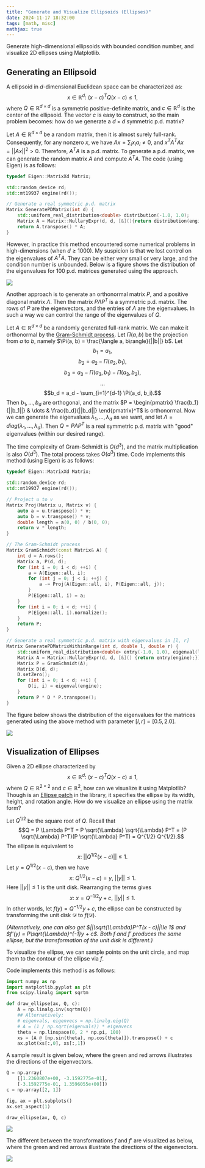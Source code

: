```yaml
---
title: "Generate and Visualize Ellipsoids (Ellipses)"
date: 2024-11-17 18:32:00
tags: [math, misc]
mathjax: true
---
```


Generate high-dimensional ellipsoids with bounded condition number, and visualize 2D ellipses using Matplotlib.

<!-- more -->

## Generating an Ellipsoid

A ellipsoid in $d$-dimensional Euclidean space can be characterized as:
$$
x \in \mathbb{R}^d :\ (x - c)^T Q (x - c) \le 1,
$$
where $Q\in \mathbb{R}^{d\times d}$ is a symmetric positive-definite matrix, and $c\in \mathbb{R}^d$ is the center of the ellipsoid. The vector $c$ is easy to construct, so the main problem becomes: how do we generate a $d\times d$ symmetric p.d. matrix? 

Let $A\in \mathbb{R}^{d\times d}$ be a random matrix, then it is almost surely full-rank. Consequently, for any nonzero $x$, we have $Ax = \sum_i x_i a_i \ne 0$, and $x^T A^T A x = ||Ax||^2 > 0$. Therefore, $A^T A$ is a p.d. matrix. To generate a p.d. matrix, we can generate the random matrix $A$ and compute $A^T A$. The code (using Eigen) is as follows:

```cpp
typedef Eigen::MatrixXd Matrix;

std::random_device rd;
std::mt19937 engine(rd());

// Generate a real symmetric p.d. matrix
Matrix GeneratePDMatrix(int d) {
	std::uniform_real_distribution<double> distribution(-1.0, 1.0);
	Matrix A = Matrix::NullaryExpr(d, d, [&](){return distribution(engine);});
	return A.transpose() * A;
}
```

However, in practice this method encountered some numerical problems in high-dimensions (when $d\ge 1000$). My suspicion is that we lost control on the eigenvalues of $A^T A$. They can be either very small or very large, and the condition number is unbounded. Below is a figure shows the distribution of the eigenvalues for 100 p.d. matrices generated using the approach.

![](/images/ellipsoids-generation-visualization/density.png)

Another approach is to generate an orthonormal matrix $P$, and a positive diagonal matrix $\Lambda$. Then the matrix $P\Lambda P^T$ is a symmetric p.d. matrix. The rows of $P$ are the eigenvectors, and the entries of $\Lambda$ are the eigenvalues. In such a way we can control the range of the eigenvalues of $Q$. 

Let $A\in \mathbb{R}^{d\times d}$ be a randomly generated full-rank matrix. We can make it orthonormal by the [Gram-Schmidt process](https://en.wikipedia.org/wiki/Gram%E2%80%93Schmidt_process). Let $\Pi(a, b)$ be the projection from $a$ to $b$, namely $\Pi(a, b) = \frac{\langle a, b\rangle}{||b||} b$. Let
$$b_1 = a_1,$$ 
$$b_2 = a_2 - \Pi(a_2, b_1),$$
$$b_3 = a_3 - \Pi(a_3, b_1) - \Pi(a_3, b_2),$$
$$\dots$$
$$b_d = a_d - \sum_{i=1}^{d-1} \Pi(a_d, b_i).$$
Then $b_1, \dots, b_d$ are orthogonal, and the matrix $P = \begin{pmatrix} \frac{b_1}{||b_1||} & \dots & \frac{b_d}{||b_d||} \end{pmatrix}^T$ is orthonormal. Now we can generate the eigenvalues $\lambda_1, \dots, \lambda_d$ as we want, and let $\Lambda = diag(\lambda_1, \dots, \lambda_d)$. Then $Q = P \Lambda P^T$ is a real symmetric p.d. matrix with "good" eigenvalues (within our desired range).

The time complexity of Gram-Schmidt is $O(d^3)$, and the matrix multiplication is also $O(d^3)$. The total process takes $O(d^3)$ time. Code implements this method (using Eigen) is as follows:

```cpp
typedef Eigen::MatrixXd Matrix;

std::random_device rd;
std::mt19937 engine(rd());

// Project u to v
Matrix Proj(Matrix u, Matrix v) {
	auto a = u.transpose() * v;
	auto b = v.transpose() * v;
	double length = a(0, 0) / b(0, 0);
	return v * length;
}

// The Gram-Schmidt process
Matrix GramSchmidt(const Matrix& A) {
	int d = A.rows();
	Matrix a, P(d, d);
	for (int i = 0; i < d; ++i) {
		a = A(Eigen::all, i);
		for (int j = 0; j < i; ++j) {
			a -= Proj(A(Eigen::all, i), P(Eigen::all, j));
		}
		P(Eigen::all, i) = a;
	}
	for (int i = 0; i < d; ++i) {
		P(Eigen::all, i).normalize();
	}
	return P;
}

// Generate a real symmetric p.d. matrix with eigenvalues in [l, r]
Matrix GeneratePDMatrixWithinRange(int d, double l, double r) {
	std::uniform_real_distribution<double> entry(-1.0, 1.0), eigenval(l, r);
	Matrix A = Matrix::NullaryExpr(d, d, [&]() {return entry(engine);});
	Matrix P = GramSchmidt(A);
	Matrix D(d, d);
	D.setZero();
	for (int i = 0; i < d; ++i) {
		D(i, i) = eigenval(engine);
	}
	return P * D * P.transpose();
}
```

The figure below shows the distribution of the eigenvalues for the matrices generated using the above method with parameter $[l, r] = [0.5, 2.0]$.

![](/images/ellipsoids-generation-visualization/new_density.png)



## Visualization of Ellipses

Given a 2D ellipse characterized by 
$$x\in \mathbb{R}^d :\ (x - c)^T Q (x - c) \le 1,$$
where $Q\in \mathbb{R}^{2\times 2}$ and $c \in \mathbb{R}^2$, how can we visualize it using Matplotlib? Though is an [Ellipse patch](https://matplotlib.org/stable/api/_as_gen/matplotlib.patches.Ellipse.html) in the library, it specifies the ellipse by its width, height, and rotation angle. How do we visualize an ellipse using the matrix form?

Let $Q^{1/2}$ be the square root of $Q$. Recall that 
$$Q = P \Lambda P^T = P \sqrt{\Lambda} \sqrt{\Lambda} P^T = (P \sqrt{\Lambda} P^T)(P \sqrt{\Lambda} P^T) = Q^{1/2} Q^{1/2}.$$ 
The ellipse is equivalent to
$$x :\ ||Q^{1/2}(x - c)|| \le 1.$$
Let $y = Q^{1/2}(x - c)$, then we have
$$x :\ Q^{1/2}(x - c) = y,\ ||y|| \le 1.$$
Here $||y||\le 1$ is the unit disk. Rearranging the terms gives
$$x :\ x = Q^{-1/2}y + c,\ ||y|| \le 1.$$
In other words, let $f(y) = Q^{-1/2}y + c$, the ellipse can be constructed by transforming the unit disk $\mathcal{D}$ to $f(\mathcal{D})$.

_(Alternatively, one can also get $||\sqrt{\Lambda}P^T(x - c)||\le 1$ and $f'(y) = P\sqrt{\Lambda}^{-1}y + c$. Both $f$ and $f'$ produces the same ellipse, but the transformation of the unit disk is different.)_

To visualize the ellipse, we can sample points on the unit circle, and map them to the contour of the ellipse via $f$.

Code implements this method is as follows:

```python
import numpy as np
import matplotlib.pyplot as plt
from scipy.linalg import sqrtm

def draw_ellipse(ax, Q, c):
    A = np.linalg.inv(sqrtm(Q))
    ## Alternatively:
    # eigenvals, eigenvecs = np.linalg.eig(Q)
    # A = (1 / np.sqrt(eigenvals)) * eigenvecs
    theta = np.linspace(0, 2 * np.pi, 100)
    xs = (A @ [np.sin(theta), np.cos(theta)]).transpose() + c
    ax.plot(xs[:,0], xs[:,1])
```

A sample result is given below, where the green and red arrows illustrates the directions of the eigenvectors.

```python
Q = np.array(
    [[1.2360807e+00, -3.1592775e-01], 
    [-3.1592775e-01, 1.3596055e+00]])
c = np.array([2, 1])

fig, ax = plt.subplots()
ax.set_aspect(1)

draw_ellipse(ax, Q, c)
```

![](/images/ellipsoids-generation-visualization/ellipse.png)

The different between the transformations $f$ and $f'$ are visualized as below, where the green and red arrows illustrate the directions of the eigenvectors.

![](/images/ellipsoids-generation-visualization/transform.png)
